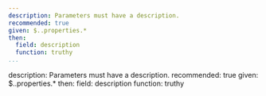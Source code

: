 ---
description: Parameters must have a description.
recommended: true
given: $..properties.*
then:
  field: description
  function: truthy
...description: Parameters must have a description.
recommended: true
given: $..properties.*
then:
  field: description
  function: truthy